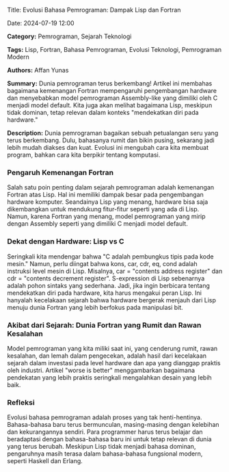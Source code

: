 Title: Evolusi Bahasa Pemrograman: Dampak Lisp dan Fortran

Date: 2024-07-19 12:00

**Category:** Pemrograman, Sejarah Teknologi

**Tags:** Lisp, Fortran, Bahasa Pemrograman, Evolusi Teknologi, Pemrograman Modern

**Authors:** Affan Yunas

**Summary:** Dunia pemrograman terus berkembang! Artikel ini membahas bagaimana kemenangan Fortran mempengaruhi pengembangan hardware dan menyebabkan model pemrograman Assembly-like yang dimiliki oleh C menjadi model default. Kita juga akan melihat bagaimana Lisp, meskipun tidak dominan, tetap relevan dalam konteks "mendekatkan diri pada hardware."

**Description:** Dunia pemrograman bagaikan sebuah petualangan seru yang terus berkembang. Dulu, bahasanya rumit dan bikin pusing, sekarang jadi lebih mudah diakses dan kuat. Evolusi ini mengubah cara kita membuat program, bahkan cara kita berpikir tentang komputasi.

### Pengaruh Kemenangan Fortran

Salah satu poin penting dalam sejarah pemrograman adalah kemenangan Fortran atas Lisp. Hal ini memiliki dampak besar pada pengembangan hardware komputer. Seandainya Lisp yang menang, hardware bisa saja dikembangkan untuk mendukung fitur-fitur seperti yang ada di Lisp. Namun, karena Fortran yang menang, model pemrograman yang mirip dengan Assembly seperti yang dimiliki C menjadi model default.

### Dekat dengan Hardware: Lisp vs C

Seringkali kita mendengar bahwa "C adalah pembungkus tipis pada kode mesin." Namun, perlu diingat bahwa kons, car, cdr, eq, cond adalah instruksi level mesin di Lisp. Misalnya, car = "contents address register" dan cdr = "contents decrement register". S-expression di Lisp sebenarnya adalah pohon sintaks yang sederhana. Jadi, jika ingin berbicara tentang mendekatkan diri pada hardware, kita harus mengakui peran Lisp. Ini hanyalah kecelakaan sejarah bahwa hardware bergerak menjauh dari Lisp menuju dunia Fortran yang lebih berfokus pada manipulasi bit.

### Akibat dari Sejarah: Dunia Fortran yang Rumit dan Rawan Kesalahan

Model pemrograman yang kita miliki saat ini, yang cenderung rumit, rawan kesalahan, dan lemah dalam pengecekan, adalah hasil dari kecelakaan sejarah dalam investasi pada level hardware dan apa yang dianggap praktis oleh industri. Artikel "worse is better" menggambarkan bagaimana pendekatan yang lebih praktis seringkali mengalahkan desain yang lebih baik.

### Refleksi

Evolusi bahasa pemrograman adalah proses yang tak henti-hentinya. Bahasa-bahasa baru terus bermunculan, masing-masing dengan kelebihan dan kekurangannya sendiri. Para programmer harus terus belajar dan beradaptasi dengan bahasa-bahasa baru ini untuk tetap relevan di dunia yang terus berubah. Meskipun Lisp tidak menjadi bahasa dominan, pengaruhnya masih terasa dalam bahasa-bahasa fungsional modern, seperti Haskell dan Erlang.

